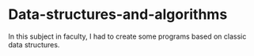 # Data-structures-and-algorithms
 In this subject in faculty, I had to create some programs based on classic data structures.
